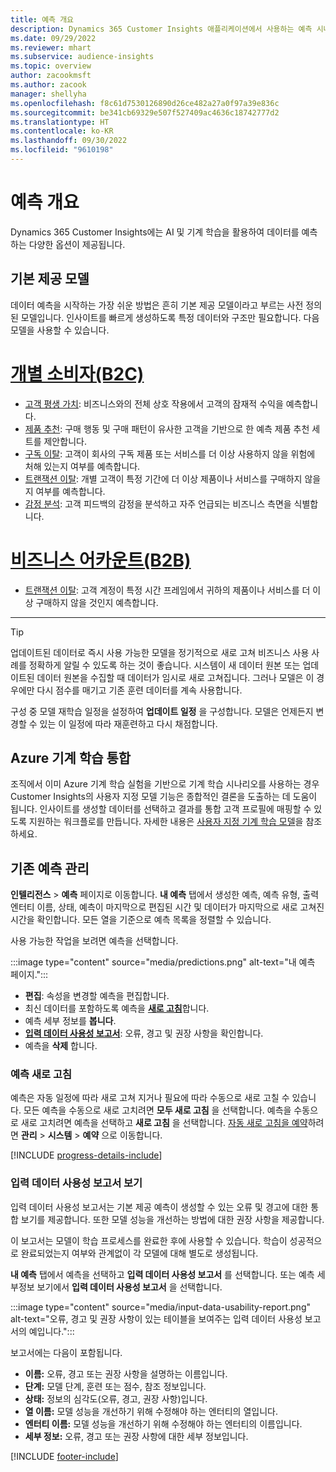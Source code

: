 ```yaml
---
title: 예측 개요
description: Dynamics 365 Customer Insights 애플리케이션에서 사용하는 예측 시나리오 및 옵션입니다.
ms.date: 09/29/2022
ms.reviewer: mhart
ms.subservice: audience-insights
ms.topic: overview
author: zacookmsft
ms.author: zacook
manager: shellyha
ms.openlocfilehash: f8c61d7530126890d26ce482a27a0f97a39e836c
ms.sourcegitcommit: be341cb69329e507f527409ac4636c18742777d2
ms.translationtype: HT
ms.contentlocale: ko-KR
ms.lasthandoff: 09/30/2022
ms.locfileid: "9610198"
---
```

# <a name="predictions-overview"></a>예측 개요

Dynamics 365 Customer Insights에는 AI 및 기계 학습을 활용하여 데이터를 예측하는 다양한 옵션이 제공됩니다.

## <a name="out-of-box-models"></a>기본 제공 모델

데이터 예측을 시작하는 가장 쉬운 방법은 흔히 기본 제공 모델이라고 부르는 사전 정의된 모델입니다. 인사이트를 빠르게 생성하도록 특정 데이터와 구조만 필요합니다. 다음 모델을 사용할 수 있습니다.

# <a name="individual-consumers-b-to-c"></a>[개별 소비자(B2C)](#tab/b2c)

- [고객 평생 가치](predict-customer-lifetime-value.md): 비즈니스와의 전체 상호 작용에서 고객의 잠재적 수익을 예측합니다.
- [제품 추천](predict-product-recommendation.md): 구매 행동 및 구매 패턴이 유사한 고객을 기반으로 한 예측 제품 추천 세트를 제안합니다.
- [구독 이탈](predict-subscription-churn.md): 고객이 회사의 구독 제품 또는 서비스를 더 이상 사용하지 않을 위험에 처해 있는지 여부를 예측합니다.
- [트랜잭션 이탈](predict-transactional-churn.md): 개별 고객이 특정 기간에 더 이상 제품이나 서비스를 구매하지 않을지 여부를 예측합니다.
- [감정 분석](sentiment-analysis.md): 고객 피드백의 감정을 분석하고 자주 언급되는 비즈니스 측면을 식별합니다.

# <a name="business-accounts-b-to-b"></a>[비즈니스 어카운트(B2B)](#tab/b2b)

- [트랜잭션 이탈](predict-transactional-churn.md): 고객 계정이 특정 시간 프레임에서 귀하의 제품이나 서비스를 더 이상 구매하지 않을 것인지 예측합니다.

---

> [!TIP]
> 업데이트된 데이터로 즉시 사용 가능한 모델을 정기적으로 새로 고쳐 비즈니스 사용 사례를 정확하게 알릴 수 있도록 하는 것이 좋습니다. 시스템이 새 데이터 원본 또는 업데이트된 데이터 원본을 수집할 때 데이터가 임시로 새로 고쳐집니다. 그러나 모델은 이 경우에만 다시 점수를 매기고 기존 훈련 데이터를 계속 사용합니다.
>
> 구성 중 모델 재학습 일정을 설정하여 **업데이트 일정** 을 구성합니다. 모델은 언제든지 변경할 수 있는 이 일정에 따라 재훈련하고 다시 채점합니다.

## <a name="azure-machine-learning-integration"></a>Azure 기계 학습 통합

조직에서 이미 Azure 기계 학습 실험을 기반으로 기계 학습 시나리오를 사용하는 경우 Customer Insights의 사용자 지정 모델 기능은 종합적인 결론을 도출하는 데 도움이 됩니다. 인사이트를 생성할 데이터를 선택하고 결과를 통합 고객 프로필에 매핑할 수 있도록 지원하는 워크플로를 만듭니다. 자세한 내용은 [사용자 지정 기계 학습 모델](custom-models.md)을 참조하세요.

## <a name="manage-existing-predictions"></a>기존 예측 관리

**인텔리전스** > **예측** 페이지로 이동합니다. **내 예측** 탭에서 생성한 예측, 예측 유형, 출력 엔터티 이름, 상태, 예측이 마지막으로 편집된 시간 및 데이터가 마지막으로 새로 고쳐진 시간을 확인합니다. 모든 열을 기준으로 예측 목록을 정렬할 수 있습니다.

사용 가능한 작업을 보려면 예측을 선택합니다.

:::image type="content" source="media/predictions.png" alt-text="내 예측 페이지.":::

- **편집**: 속성을 변경할 예측을 편집합니다.
- 최신 데이터를 포함하도록 예측을 [**새로 고침**](#refresh-a-prediction)합니다.
- 예측 세부 정보를 **봅니다**.
- [**입력 데이터 사용성 보고서**](#view-the-input-data-usability-report): 오류, 경고 및 권장 사항을 확인합니다.
- 예측을 **삭제** 합니다.

### <a name="refresh-a-prediction"></a>예측 새로 고침

예측은 자동 일정에 따라 새로 고쳐 지거나 필요에 따라 수동으로 새로 고칠 수 있습니다. 모든 예측을 수동으로 새로 고치려면 **모두 새로 고침** 을 선택합니다. 예측을 수동으로 새로 고치려면 예측을 선택하고 **새로 고침** 을 선택합니다. [자동 새로 고침을 예약](schedule-refresh.md)하려면 **관리** > **시스템** > **예약** 으로 이동합니다.

[!INCLUDE [progress-details-include](includes/progress-details-pane.md)]

### <a name="view-the-input-data-usability-report"></a>입력 데이터 사용성 보고서 보기

입력 데이터 사용성 보고서는 기본 제공 예측이 생성할 수 있는 오류 및 경고에 대한 통합 보기를 제공합니다. 또한 모델 성능을 개선하는 방법에 대한 권장 사항을 제공합니다.

이 보고서는 모델이 학습 프로세스를 완료한 후에 사용할 수 있습니다. 학습이 성공적으로 완료되었는지 여부와 관계없이 각 모델에 대해 별도로 생성됩니다.

**내 예측** 탭에서 예측을 선택하고 **입력 데이터 사용성 보고서** 를 선택합니다. 또는 예측 세부정보 보기에서 **입력 데이터 사용성 보고서** 을 선택합니다.

:::image type="content" source="media/input-data-usability-report.png" alt-text="오류, 경고 및 권장 사항이 있는 테이블을 보여주는 입력 데이터 사용성 보고서의 예입니다.":::

보고서에는 다음이 포함됩니다.

- **이름:** 오류, 경고 또는 권장 사항을 설명하는 이름입니다.
- **단계:** 모델 단계, 훈련 또는 점수, 참조 정보입니다.
- **상태:** 정보의 심각도(오류, 경고, 권장 사항)입니다.
- **열 이름:** 모델 성능을 개선하기 위해 수정해야 하는 엔터티의 열입니다.
- **엔터티 이름:** 모델 성능을 개선하기 위해 수정해야 하는 엔터티의 이름입니다.
- **세부 정보:** 오류, 경고 또는 권장 사항에 대한 세부 정보입니다.

[!INCLUDE [footer-include](includes/footer-banner.md)]
